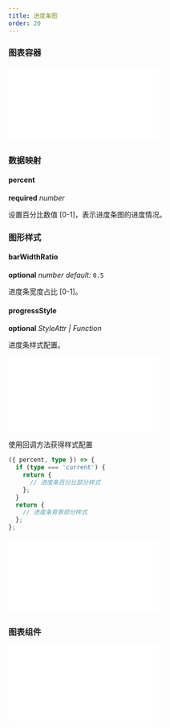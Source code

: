 ```yaml
---
title: 进度条图
order: 20
---
```


### 图表容器

<embed src="@/docs/common/chart-options.zh.md"></embed>

### 数据映射

#### percent

<description>**required** _number_</description>

设置百分比数值 [0-1]，表示进度条图的进度情况。

### 图形样式

#### barWidthRatio

<description>**optional** _number_ _default:_ `0.5`</description>

进度条宽度占比 [0-1]。

#### progressStyle

<description>**optional** _StyleAttr | Function_</description>

进度条样式配置。

<embed src="@/docs/common/shape-style.zh.md"></embed>

使用回调方法获得样式配置

```ts
({ percent, type }) => {
  if (type === 'current') {
    return {
      // 进度条百分比部分样式
    };
  }
  return {
    // 进度条背景部分样式
  };
};
```

<embed src="@/docs/common/color.zh.md"></embed>

### 图表组件

<embed src="@/docs/common/component-progress.zh.md"></embed>

